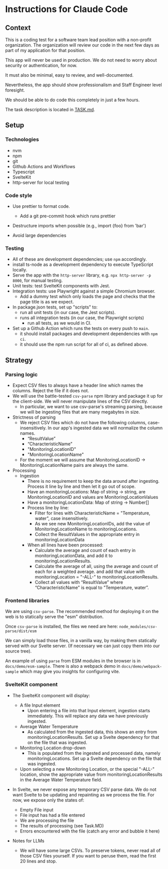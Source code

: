 # Instructions for Claude Code

## Context

This is a coding test for a software team lead position with a non-profit organization. The organization will review our code in the next few days as part of my application for that position.

This app will never be used in production. We do not need to worry about security or authentication, for now.

It must also be minimal, easy to review, and well-documented.

Nevertheless, the app should show professionalism and Staff Engineer level foresight.

We should be able to do code this completely in just a few hours.

The task description is located in [TASK.md](./TASK.md).

## Setup

### Technologies

- nvm
- npm
- git
- Github Actions and Workflows
- Typescript
- SvelteKit
- http-server for local testing

### Code style

- Use prettier to format code.
  - Add a git pre-commit hook which runs prettier
- Destructure imports when possible (e.g., import {foo} from 'bar')

- Avoid large dependencies

### Testing

- All of these are development dependencies; use `npm` accordingly.
- install ts-node as a development dependency to execute TypeScript locally.
- Serve the app with the `http-server` library, e.g. `npx http-server -p 8000`, for manual testing.
- Unit tests: test SvelteKit components with Jest.
- Integration tests: use Playwright against a simple Chromium browser.
  - Add a dummy test which only loads the page and checks that the page title is as we expect.
- In package.json tests, set up "scripts" to:
  - run all unit tests (in our case, the Jest scripts).
  - runs all integration tests (in our case, the Playwright scripts)
    - run all tests, as we would in CI.
- Set up a Github Action which runs the tests on every push to `main`.
  - it should install packages and development dependencies with `npm ci`.
  - it should use the npm run script for all of ci, as defined above.

## Strategy

### Parsing logic

- Expect CSV files to always have a header line which names the columns. Reject the file if it does not.
- We will use the battle-tested `csv-parse` npm library and package it up for the client-side. We will never manipulate lines of the CSV directly.
  - In particular, we want to use csv-parse's streaming parsing, because we will be ingesting files that are many megabytes in size.
- Strictness of parsing
  - We reject CSV files which do not have the following columns, case-insensitively. In our app's ingested data we will normalize the column names.
    - “ResultValue”
    - “CharacteristicName"
    - "MonitoringLocationID"
    - "MonitoringLocationName"
  - For the moment we will assume that MonitoringLocationID -> MonitoringLocationName pairs are always the same.
- Processing
  - Ingestion
    - There is no requirement to keep the data around after ingesting. Process it line by line and then let it go out of scope.
    - Have an monitoringLocations: Map of string -> string, are MonitoringLocationID and values are MonitoringLocationValues
    - Have a monitoringLocationData: Map of string -> Number[]
    - Process line by line:
      - Filter for lines with CharacteristicName = "Temperature, water", case insensitively.
      - As we see new MonitoringLocationIDs, add the value of MonitoringLocationName to monitoringLocations.
      - Collect the ResultValues in the appropriate entry in monitoringLocationData
    - When all lines have been processed:
      - Calculate the average and count of each entry in monitoringLocationData, and add it to monitoringLocationResults.
      - Calculate the average of all, using the average and count of each for a weighted average. and add that value with monitoringLocation = "-ALL-" to monitoringLocationResults.
      - Collect all values with “ResultValue” where “CharacteristicName" is equal to "Temperature, water”.

### Frontend libraries

We are using `csv-parse`. The recommended method for deploying it on the web is to statically serve the "esm" distribution.

Once `csv-parse` is installed, the files we need are here:
`node_modules/csv-parse/dist/esm`

We can simply load those files, in a vanilla way, by making them statically served with our Svelte server. (If necessary we can just copy them into our source tree).

An example of using `parse` from ESM modules in the browser is in `docs/demo/esm-sample`. There is also a webpack demo in `docs/demo/webpack-sample` which may give you insights for configuring vite.

### SvelteKit component

- The SvelteKit component will display:
  - A file Input element
    - Upon entering a file into that Input element, ingestion starts immediately. This will replace any data we have previously ingested.
  - Average Water Temperature
    - As calculated from the ingested data, this shows an entry from monitoringLocationResults. Set up a Svelte dependency for that on the file that was ingested.
  - Monitoring Location drop-down
    - This is populated from the ingested and processed data, namely monitoringLocations. Set up a Svelte dependency on the file that was ingested.
  - Upon selecting a new Monitoring Location, or the special "-ALL-" location, show the appropriate value from monitoringLocationResults in the Average Water Temperature field.
- In Svelte, we never expose any temporary CSV parse data. We do not want Svelte to be updating and repainting as we process the file. For now, we expose only the states of:
  - Empty File input
  - File input has had a file entered
  - We are processing the file
  - The results of processing (see Task.MD)
  - Errors encountered with the file (catch any error and bubble it here)

- Notes for LLMs
  - We will have some large CSVs. To preserve tokens, never read all of those CSV files yourself. If you want to peruse them, read the first 20 lines and stop.
